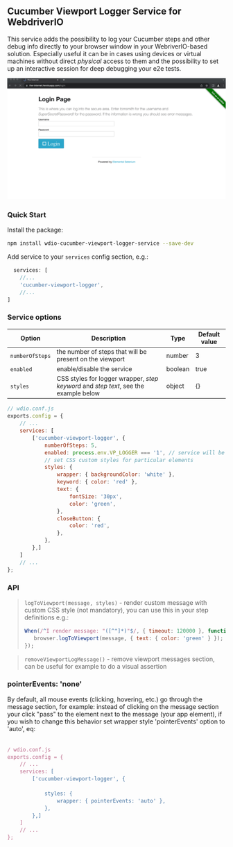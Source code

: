 ## Cucumber Viewport Logger Service for WebdriverIO

This service adds the possibility to log your Cucumber steps and other debug info directly to your browser window in
your WebriverIO-based solution. Especially useful it can be in cases using devices or virtual machines without direct 
*physical* access to them and the possibility to set up an interactive session for deep debugging your e2e tests.

![demo](https://github.com/viktor-silakov/wdio-cucumber-viewport-logger-service/raw/main/img/demo.gif)

### Quick Start

Install the package:

```bash
npm install wdio-cucumber-viewport-logger-service --save-dev
```

Add service to your `services` config section, e.g.:

```js
  services: [
    //...
    'cucumber-viewport-logger',
    //...
]
```

### Service options

| Option  | Description | Type |Default value |
| --- | --- | --- | --- |
| `numberOfSteps`  | the number of steps that will be present on the viewport  | number |3 |
| `enabled`  | enable/disable the service | boolean |true |
| `styles`  | CSS styles for logger wrapper, *step keyword* and *step text*, see the example below  | object |{} |

```js
// wdio.conf.js
exports.config = {
    // ...
    services: [
        ['cucumber-viewport-logger', {
            numberOfSteps: 5,
            enabled: process.env.VP_LOGGER === '1', // service will be enabled only when you set `VP_LOGGER` enviroment variable to `1`
            // set CSS custom styles for particular elements
            styles: {
                wrapper: { backgroundColor: 'white' },
                keyword: { color: 'red' },
                text: {
                    fontSize: '30px',
                    color: 'green',
                },
                closeButton: {
                    color: 'red',
                },
            },
        },]
    ]
    // ...
};
```

### API

> `logToViewport(message, styles)` - render custom message with custom CSS style (not mandatory), you can use this in your step definitions
e.g.:
>```js
>When(/^I render message: "([^"]*)"$/, { timeout: 120000 }, function (message) {
>    browser.logToViewport(message, { text: { color: 'green' } });
>});
>```


> `removeViewportLogMessage()` - remove viewport messages section, can be useful for example to do a visual assertion

### pointerEvents: 'none'

By default, all mouse events (clicking, hovering, etc.) go through the message section, for example: instead of clicking on the message section  your click "pass" to the element next to the message (your app element), if you wish to change this behavior set wrapper style 'pointerEvents' option to 'auto', eq:
```js

/ wdio.conf.js
exports.config = {
    // ...
    services: [
        ['cucumber-viewport-logger', {
     
            styles: {
                wrapper: { pointerEvents: 'auto' },
            },
        },]
    ]
    // ...
};
```


